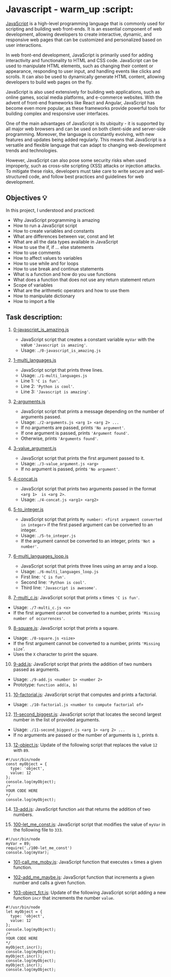 # Javascript - warm_up :script: 
[JavaScript](https://developer.mozilla.org/en-US/docs/Learn/Getting_started_with_the_web/JavaScript_basics) is a high-level programming language that is commonly used for scripting and building web front-ends. It is an essential component of web development, allowing developers to create interactive, dynamic, and responsive web pages that can be customized and personalized based on user interactions.

In web front-end development, JavaScript is primarily used for adding interactivity and functionality to HTML and CSS code. JavaScript can be used to manipulate HTML elements, such as changing their content or appearance, responding to user input, and handling events like clicks and scrolls. It can also be used to dynamically generate HTML content, allowing developers to build web pages on the fly.

JavaScript is also used extensively for building web applications, such as online games, social media platforms, and e-commerce websites. With the advent of front-end frameworks like React and Angular, JavaScript has become even more popular, as these frameworks provide powerful tools for building complex and responsive user interfaces.

One of the main advantages of JavaScript is its ubiquity - it is supported by all major web browsers and can be used on both client-side and server-side programming. Moreover, the language is constantly evolving, with new features and updates being added regularly. This means that JavaScript is a versatile and flexible language that can adapt to changing web development trends and technologies.

However, JavaScript can also pose some security risks when used improperly, such as cross-site scripting (XSS) attacks or injection attacks. To mitigate these risks, developers must take care to write secure and well-structured code, and follow best practices and guidelines for web development.


## Objectives :bulb:
In this project, I understood and practiced:
  - Why JavaScript programming is amazing
  - How to run a JavaScript script
  - How to create variables and constants
  - What are differences between var, const and let
  - What are all the data types available in JavaScript
  - How to use the if, if ... else statements
  - How to use comments
  - How to affect values to variables
  - How to use while and for loops
  - How to use break and continue statements
  - What is a function and how do you use functions
  - What does a function that does not use any return statement return
  - Scope of variables
  - What are the arithmetic operators and how to use them
  - How to manipulate dictionary
  - How to import a file

## Task description:
  1. [0-javascript_is_amazing.js](./0-javascript_is_amazing.js)
      -  JavaScript script that creates a constant variable `myVar` with the value `'Javascript is amazing'`.
      -  Usage: `./0-javascript_is_amazing.js`

  2. [1-multi_languages.js](./1-multi_languages.js)
      -  JavaScript script that prints three lines.
      -  Usage: `./1-multi_languages.js`
      -  Line 1: `'C is fun'`.
      -  Line 2: `'Python is cool'`.
      -  Line 3: `'Javascript is amazing'`.

  3. [2-arguments.js](./2-arguments.js)
      -  JavaScript script that prints a message depending on the number of arguments passed.
      -  Usage: `./2-arguments.js <arg 1> <arg 2> ...`
      -  If no arguments are passed, prints `'No argument'`.
      -  If one argument is passed, prints `'Argument found'`.
      -  Otherwise, prints `'Arguments found'`.

  4. [3-value_argument.js](./3-value_argument.js)
      -  JavaScript script that prints the first argument passed to it.
      -  Usage: `./3-value_argument.js <arg>`
      -  If no argument is passed, prints `'No argument'`.

  5. [4-concat.js](./4-concat.js)
      -  JavaScript script that prints two arguments passed in the format `<arg 1>  is <arg 2>`.
      -  Usage: `./4-concat.js <arg1> <arg2>`

  6. [5-to_integer.js](./5-to_integer.js)
      -  JavaScript script that prints `My number: <first argument converted in integer>` if the first pased argument can be converted to an integer.
      -  Usage: `./5-to_integer.js`
      -  If the argument cannot be converted to an integer, prints `'Not a number'`.

  7. [6-multi_languages_loop.js](./6-multi_languages_loop.js)
      -  JavaScript script that prints three lines using an array and a loop.
      -  Usage: `./6-multi_languages_loop.js`
      -  First line: `'C is fun'`.
      -  Second line: `'Python is cool'`.
      -  Third line: `'Javascript is awesome'`.

  8. [7-multi_c.js](./7-multi_c.js): JavaScript script that prints `x` times `'C is fun'`.
  * Usage: `./7-multi_c.js <x>`
  * If the first argument cannot be converted to a number, prints
  `'Missing number of occurrences'`.

  9. [8-square.js](./8-square.js): JavaScript script that prints a square.
  * Usage: `./8-square.js <size>`
  * If the first argument cannot be converted to a number, prints `'Missing size`'.
  * Uses the `X` character to print the square.

  10. [9-add.js](./9-add.js): JavaScript script that prints the addition of two
  numbers passed as arguments.
  * Usage: `./9-add.js <number 1> <number 2>`
  * Prototype: `function add(a, b)`

  11. [10-factorial.js](./10-factorial.js): JavaScript script that computes and
  prints a factorial.
  * Usage: `./10-factorial.js <number to compute factorial of>`

  12. [11-second_biggest.js](./11-second_biggest.js): JavaScript script that
  locates the second largest number in the list of provided arguments.
  * Usage: `./11-second_biggest.js <arg 1> <arg 2> ...`
  * If no arguments are passed or the number of arguments is `1`, prints `0`.

  13. [12-object.js](./12-object.js): Update of the following script that replaces
  the value `12` with `89`.
```
#!/usr/bin/node
const myObject = {
  type: 'object',
  value: 12
};
console.log(myObject);
/*
YOUR CODE HERE
*/
console.log(myObject);
```

  14. [13-add.js](./13-add.js): JavaScript function `add` that returns the addition
  of two numbers.

  15. [100-let_me_const.js](./100-let_me_const.js): JavaScript script that modifies
  the value of `myVar` in the following file to `333`.
```
#!/usr/bin/node
myVar = 89;
require('./100-let_me_const')
console.log(myVar);
```

  * [101-call_me_moby.js](./101-call_me_moby.js): JavaScript function that executes
  `x` times a given function.

  * [102-add_me_maybe.js](./102-add_me_maybe.js): JavaScript function that
  increments a given number and calls a given function.

  * [103-object_fct.js](./103-object_fct.js): Update of the following JavaScript
  script adding a new function `incr` that increments the number `value`.
```
#!/usr/bin/node
let myObject = {
  type: 'object',
  value: 12
};
console.log(myObject);
/*
YOUR CODE HERE
*/
myObject.incr();
console.log(myObject);
myObject.incr();
console.log(myObject);
myObject.incr();
console.log(myObject);
```